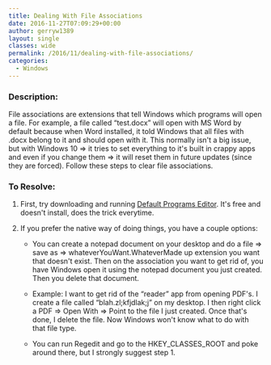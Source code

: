 ```yaml
---
title: Dealing With File Associations
date: 2016-11-27T07:09:29+00:00
author: gerryw1389
layout: single
classes: wide
permalink: /2016/11/dealing-with-file-associations/
categories:
  - Windows
---
```

<!--more-->

### Description:

File associations are extensions that tell Windows which programs will open a file. For example, a file called &#8220;test.docx&#8221; will open with MS Word by default because when Word installed, it told Windows that all files with .docx belong to it and should open with it. This normally isn't a big issue, but with Windows 10 => it tries to set everything to it's built in crappy apps and even if you change them => it will reset them in future updates (since they are forced). Follow these steps to clear file associations.

### To Resolve:

1. First, try downloading and running [Default Programs Editor](https://defaultprogramseditor.com/). It's free and doesn't install, does the trick everytime.

2. If you prefer the native way of doing things, you have a couple options:

   - You can create a notepad document on your desktop and do a file => save as => whateverYouWant.WhateverMade up extension you want that doesn't exist. Then on the association you want to get rid of, you have Windows open it using the notepad document you just created. Then you delete that document.

   - Example: I want to get rid of the &#8220;reader&#8221; app from opening PDF's. I create a file called &#8220;blah.zl;kfjdlak;j&#8221; on my desktop. I then right click a PDF => Open With => Point to the file I just created. Once that's done, I delete the file. Now Windows won't know what to do with that file type.

   - You can run Regedit and go to the HKEY_CLASSES_ROOT and poke around there, but I strongly suggest step 1.